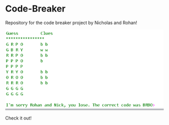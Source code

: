 # Code-Breaker
Repository for the code breaker project by Nicholas and Rohan!

![screenshot](/output.PNG)


Check it out!
